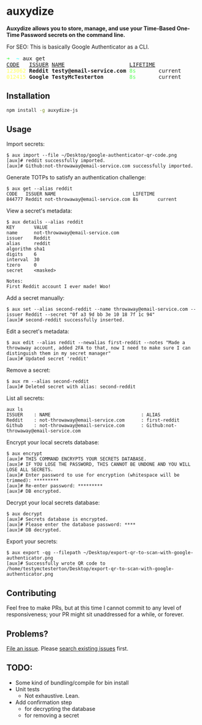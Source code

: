 # auxydize

**Auxydize allows you to store, manage, and use your Time-Based One-Time Password secrets on the command line.**

For SEO: This is basically Google Authenticator as a CLI.

<pre><font color="#55FF55"><b>➜  </b></font><font color="#55FFFF"><b>~</b></font> aux get
<u style="text-decoration-style:single">CODE</u>   <u style="text-decoration-style:single">ISSUER</u> <u style="text-decoration-style:single">NAME</u>                    <u style="text-decoration-style:single">LIFETIME</u>        
<font color="#FFFF55">123062</font> <b>Reddit</b> <b>testy@email-service.com</b> <font color="#55FF55">8s</font>       current
<font color="#FFFF55">012415</font> <b>Google</b> <b>TestyMcTesterton</b>        <font color="#55FF55">8s</font>       current
</pre>

## Installation

```sh
npm install -g auxydize-js
```

## Usage

Import secrets:

```
$ aux import --file ~/Desktop/google-authenticator-qr-code.png
[aux]# reddit successfully imported.
[aux]# Github:not-throwaway@email-service.com successfully imported.
```

Generate TOTPs to satisfy an authentication challenge:

```
$ aux get --alias reddit
CODE   ISSUER NAME                            LIFETIME
844777 Reddit not-throwaway@email-service.com 8s       current
```

View a secret's metadata:

```
$ aux details --alias reddit
KEY       VALUE
name      not-throwaway@email-service.com
issuer    Reddit
alias     reddit
algorithm sha1
digits    6
interval  30
tzero     0
secret    <masked>

Notes:
First Reddit account I ever made! Woo!
```

Add a secret manually:

```
$ aux set --alias second-reddit --name throwaway@email-service.com --issuer Reddit --secret "0f a3 9d bb 3e 10 18 7f 1c 94"
[aux]# second-reddit successfully inserted.
```

Edit a secret's metadata:

```
$ aux edit --alias reddit --newalias first-reddit --notes "Made a throwaway account, added 2FA to that, now I need to make sure I can distinguish them in my secret manager"
[aux]# Updated secret 'reddit'
```

Remove a secret:

```
$ aux rm --alias second-reddit
[aux]# Deleted secret with alias: second-reddit
```

List all secrets:

```
aux ls
ISSUER    : NAME                                 : ALIAS
Reddit    : not-throwaway@email-service.com      : first-reddit
Github    : not-throwaway@email-service.com      : Github:not-throwaway@email-service.com
```

Encrypt your local secrets database:

```
$ aux encrypt
[aux]# THIS COMMAND ENCRYPTS YOUR SECRETS DATABASE.
[aux]# IF YOU LOSE THE PASSWORD, THIS CANNOT BE UNDONE AND YOU WILL LOSE ALL SECRETS.
[aux]# Enter password to use for encryption (whitespace will be trimmed): *********
[aux]# Re-enter password: *********
[aux]# DB encrypted.
```

Decrypt your local secrets database:

```
$ aux decrypt
[aux]# Secrets database is encrypted.
[aux]# Please enter the database password: ****
[aux]# DB decrypted.
```

Export your secrets:

```
$ aux export -qg --filepath ~/Desktop/export-qr-to-scan-with-google-authenticator.png
[aux]# Successfully wrote QR code to /home/testymctesterton/Desktop/export-qr-to-scan-with-google-authenticator.png
```

## Contributing

Feel free to make PRs, but at this time I cannot commit to any level of responsiveness; your PR might sit unaddressed for a while, or forever.

## Problems?

[File an issue](https://github.com/imagodeo/auxydize-js/issues). Please [search existing issues](https://github.com/imagodeo/auxydize-js/issues?utf8=%E2%9C%93&q=is%3Aissue) first.

## TODO:

- Some kind of bundling/compile for bin install
- Unit tests
  - Not exhaustive. Lean.
- Add confirmation step
  - for decrypting the database
  - for removing a secret
